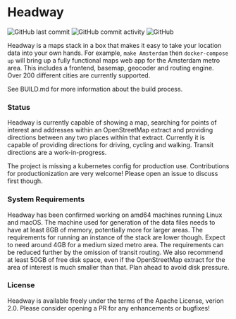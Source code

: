# Headway

![GitHub last commit](https://img.shields.io/github/last-commit/ellenhp/headway)
![GitHub commit activity](https://img.shields.io/github/commit-activity/m/ellenhp/headway)
![GitHub](https://img.shields.io/github/license/ellenhp/headway)

Headway is a maps stack in a box that makes it easy to take your location data into your own hands. For example, `make Amsterdam` then `docker-compose up` will bring up a fully functional maps web app for the Amsterdam metro area. This includes a frontend, basemap, geocoder and routing engine. Over 200 different cities are currently supported.

See BUILD.md for more information about the build process.

### Status

Headway is currently capable of showing a map, searching for points of interest and addresses within an OpenStreetMap extract and providing directions between any two places within that extract. Currently it is capable of providing directions for driving, cycling and walking. Transit directions are a work-in-progress.

The project is missing a kubernetes config for production use. Contributions for productionization are very welcome! Please open an issue to discuss first though.

### System Requirements

Headway has been confirmed working on amd64 machines running Linux and macOS. The machine used for generation of the data files needs to have at least 8GB of memory, potentially more for larger areas. The requirements for running an instance of the stack are lower though. Expect to need around 4GB for a medium sized metro area. The requirements can be reduced further by the omission of transit routing. We also recommend at least 50GB of free disk space, even if the OpenStreetMap extract for the area of interest is much smaller than that. Plan ahead to avoid disk pressure.

### License

Headway is available freely under the terms of the Apache License, verion 2.0. Please consider opening a PR for any enhancements or bugfixes!
